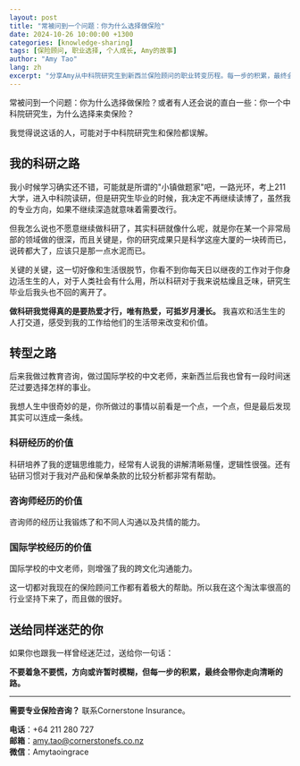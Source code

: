 ```yaml
---
layout: post
title: "常被问到一个问题：你为什么选择做保险"
date: 2024-10-26 10:00:00 +1300
categories: [knowledge-sharing]
tags: [保险顾问, 职业选择, 个人成长, Amy的故事]
author: "Amy Tao"
lang: zh
excerpt: "分享Amy从中科院研究生到新西兰保险顾问的职业转变历程。每一步的积累，最终会带你走向清晰的路。"
---
```


常被问到一个问题：你为什么选择做保险？或者有人还会说的直白一些：你一个中科院研究生，为什么选择来卖保险？

我觉得说这话的人，可能对于中科院研究生和保险都误解。

## 我的科研之路

我小时候学习确实还不错，可能就是所谓的"小镇做题家"吧，一路光环，考上211大学，进入中科院读研，但是研究生毕业的时候，我决定不再继续读博了，虽然我的专业方向，如果不继续深造就意味着需要改行。

但我怎么说也不愿意继续做科研了，其实科研就像什么呢，就是你在某一个非常局部的领域做的很深，而且关键是，你的研究成果只是科学这座大厦的一块砖而已，说砖都大了，应该只是那一点水泥而已。

关键的关键，这一切好像和生活很脱节，你看不到你每天日以继夜的工作对于你身边活生生的人，对于人类社会有什么用，所以科研对于我来说枯燥且乏味，研究生毕业后我头也不回的离开了。

**做科研我觉得真的是要热爱才行，唯有热爱，可抵岁月漫长。** 我喜欢和活生生的人打交道，感受到我的工作给他们的生活带来改变和价值。

## 转型之路

后来我做过教育咨询，做过国际学校的中文老师，来新西兰后我也曾有一段时间迷茫过要选择怎样的事业。

我想人生中很奇妙的是，你所做过的事情以前看是一个点，一个点，但是最后发现其实可以连成一条线。

### 科研经历的价值

科研培养了我的逻辑思维能力，经常有人说我的讲解清晰易懂，逻辑性很强。还有钻研习惯对于我对产品和保单条款的比较分析都非常有帮助。

### 咨询师经历的价值

咨询师的经历让我锻炼了和不同人沟通以及共情的能力。

### 国际学校经历的价值

国际学校的中文老师，则增强了我的跨文化沟通能力。

这一切都对我现在的保险顾问工作都有着极大的帮助。所以我在这个淘汰率很高的行业坚持下来了，而且做的很好。

## 送给同样迷茫的你

如果你也跟我一样曾经迷茫过，送给你一句话：

**不要着急不要慌，方向或许暂时模糊，但每一步的积累，最终会带你走向清晰的路。**

---

**需要专业保险咨询？** 联系Cornerstone Insurance。

**电话**：+64 211 280 727  
**邮箱**：amy.tao@cornerstonefs.co.nz  
**微信**：Amytaoingrace
